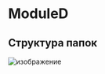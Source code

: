 # ModuleD

## Структура папок
![изображение](https://github.com/user-attachments/assets/fda18c75-968f-4e24-852b-cfd016f109a4)
